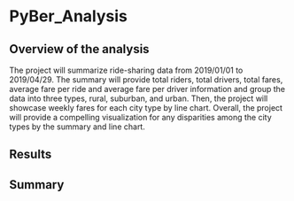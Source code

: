 # PyBer_Analysis

## Overview of the analysis
The project will summarize ride-sharing data from 2019/01/01 to 2019/04/29. The summary will provide total riders, total drivers, total fares, average fare per ride and average fare per driver information and group the data into three types, rural, suburban, and urban. Then, the project will showcase weekly fares for each city type by line chart. Overall, the project will provide a compelling visualization for any disparities among the city types by the summary and line chart.

## Results


## Summary
